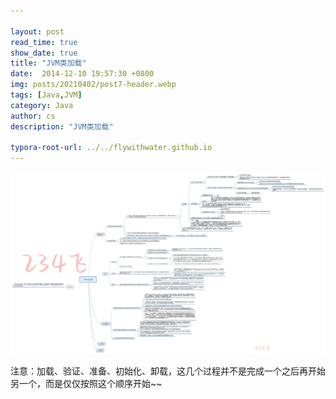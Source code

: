 ```yaml
---

layout: post
read_time: true
show_date: true
title: "JVM类加载"
date:  2014-12-10 19:57:30 +0800
img: posts/20210402/post7-header.webp
tags: [Java,JVM]
category: Java
author: cs
description: "JVM类加载"

typora-root-url: ../../flywithwater.github.io
---
```


![img](/assets/img/posts/Java/JVM类加载.jpg)


注意：加载、验证、准备、初始化、卸载，这几个过程并不是完成一个之后再开始另一个，而是仅仅按照这个顺序开始~~